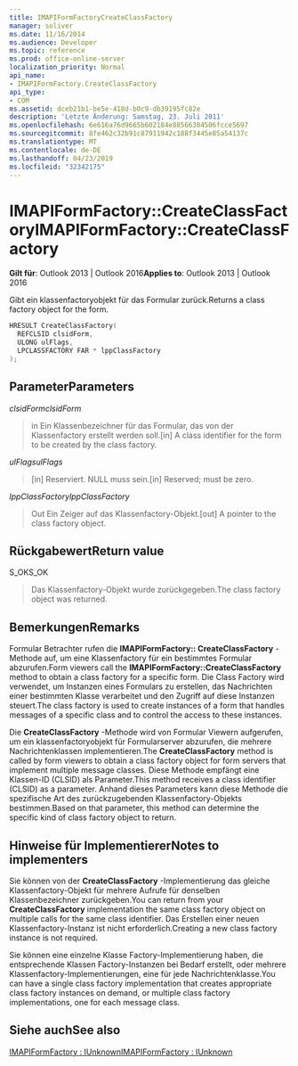 ```yaml
---
title: IMAPIFormFactoryCreateClassFactory
manager: soliver
ms.date: 11/16/2014
ms.audience: Developer
ms.topic: reference
ms.prod: office-online-server
localization_priority: Normal
api_name:
- IMAPIFormFactory.CreateClassFactory
api_type:
- COM
ms.assetid: dceb21b1-be5e-418d-b0c9-db39195fc82e
description: 'Letzte Änderung: Samstag, 23. Juli 2011'
ms.openlocfilehash: 6e616a76d9665b602184e88566384506fcce5697
ms.sourcegitcommit: 8fe462c32b91c87911942c188f3445e85a54137c
ms.translationtype: MT
ms.contentlocale: de-DE
ms.lasthandoff: 04/23/2019
ms.locfileid: "32342175"
---
```

# <a name="imapiformfactorycreateclassfactory"></a><span data-ttu-id="8dec8-103">IMAPIFormFactory::CreateClassFactory</span><span class="sxs-lookup"><span data-stu-id="8dec8-103">IMAPIFormFactory::CreateClassFactory</span></span>

  
  
<span data-ttu-id="8dec8-104">**Gilt für**: Outlook 2013 | Outlook 2016</span><span class="sxs-lookup"><span data-stu-id="8dec8-104">**Applies to**: Outlook 2013 | Outlook 2016</span></span> 
  
<span data-ttu-id="8dec8-105">Gibt ein klassenfactoryobjekt für das Formular zurück.</span><span class="sxs-lookup"><span data-stu-id="8dec8-105">Returns a class factory object for the form.</span></span>
  
```cpp
HRESULT CreateClassFactory(
  REFCLSID clsidForm,
  ULONG ulFlags,
  LPCLASSFACTORY FAR * lppClassFactory
);
```

## <a name="parameters"></a><span data-ttu-id="8dec8-106">Parameter</span><span class="sxs-lookup"><span data-stu-id="8dec8-106">Parameters</span></span>

 <span data-ttu-id="8dec8-107">_clsidForm_</span><span class="sxs-lookup"><span data-stu-id="8dec8-107">_clsidForm_</span></span>
  
> <span data-ttu-id="8dec8-108">in Ein Klassenbezeichner für das Formular, das von der Klassenfactory erstellt werden soll.</span><span class="sxs-lookup"><span data-stu-id="8dec8-108">[in] A class identifier for the form to be created by the class factory.</span></span>
    
 <span data-ttu-id="8dec8-109">_ulFlags_</span><span class="sxs-lookup"><span data-stu-id="8dec8-109">_ulFlags_</span></span>
  
> <span data-ttu-id="8dec8-110">[in] Reserviert. NULL muss sein.</span><span class="sxs-lookup"><span data-stu-id="8dec8-110">[in] Reserved; must be zero.</span></span>
    
 <span data-ttu-id="8dec8-111">_lppClassFactory_</span><span class="sxs-lookup"><span data-stu-id="8dec8-111">_lppClassFactory_</span></span>
  
> <span data-ttu-id="8dec8-112">Out Ein Zeiger auf das Klassenfactory-Objekt.</span><span class="sxs-lookup"><span data-stu-id="8dec8-112">[out] A pointer to the class factory object.</span></span>
    
## <a name="return-value"></a><span data-ttu-id="8dec8-113">Rückgabewert</span><span class="sxs-lookup"><span data-stu-id="8dec8-113">Return value</span></span>

<span data-ttu-id="8dec8-114">S_OK</span><span class="sxs-lookup"><span data-stu-id="8dec8-114">S_OK</span></span> 
  
> <span data-ttu-id="8dec8-115">Das Klassenfactory-Objekt wurde zurückgegeben.</span><span class="sxs-lookup"><span data-stu-id="8dec8-115">The class factory object was returned.</span></span>
    
## <a name="remarks"></a><span data-ttu-id="8dec8-116">Bemerkungen</span><span class="sxs-lookup"><span data-stu-id="8dec8-116">Remarks</span></span>

<span data-ttu-id="8dec8-117">Formular Betrachter rufen die **IMAPIFormFactory:: CreateClassFactory** -Methode auf, um eine Klassenfactory für ein bestimmtes Formular abzurufen.</span><span class="sxs-lookup"><span data-stu-id="8dec8-117">Form viewers call the **IMAPIFormFactory::CreateClassFactory** method to obtain a class factory for a specific form.</span></span> <span data-ttu-id="8dec8-118">Die Class Factory wird verwendet, um Instanzen eines Formulars zu erstellen, das Nachrichten einer bestimmten Klasse verarbeitet und den Zugriff auf diese Instanzen steuert.</span><span class="sxs-lookup"><span data-stu-id="8dec8-118">The class factory is used to create instances of a form that handles messages of a specific class and to control the access to these instances.</span></span> 
  
<span data-ttu-id="8dec8-119">Die **CreateClassFactory** -Methode wird von Formular Viewern aufgerufen, um ein klassenfactoryobjekt für Formularserver abzurufen, die mehrere Nachrichtenklassen implementieren.</span><span class="sxs-lookup"><span data-stu-id="8dec8-119">The **CreateClassFactory** method is called by form viewers to obtain a class factory object for form servers that implement multiple message classes.</span></span> <span data-ttu-id="8dec8-120">Diese Methode empfängt eine Klassen-ID (CLSID) als Parameter.</span><span class="sxs-lookup"><span data-stu-id="8dec8-120">This method receives a class identifier (CLSID) as a parameter.</span></span> <span data-ttu-id="8dec8-121">Anhand dieses Parameters kann diese Methode die spezifische Art des zurückzugebenden Klassenfactory-Objekts bestimmen.</span><span class="sxs-lookup"><span data-stu-id="8dec8-121">Based on that parameter, this method can determine the specific kind of class factory object to return.</span></span> 
  
## <a name="notes-to-implementers"></a><span data-ttu-id="8dec8-122">Hinweise für Implementierer</span><span class="sxs-lookup"><span data-stu-id="8dec8-122">Notes to implementers</span></span>

<span data-ttu-id="8dec8-123">Sie können von der **CreateClassFactory** -Implementierung das gleiche Klassenfactory-Objekt für mehrere Aufrufe für denselben Klassenbezeichner zurückgeben.</span><span class="sxs-lookup"><span data-stu-id="8dec8-123">You can return from your **CreateClassFactory** implementation the same class factory object on multiple calls for the same class identifier.</span></span> <span data-ttu-id="8dec8-124">Das Erstellen einer neuen Klassenfactory-Instanz ist nicht erforderlich.</span><span class="sxs-lookup"><span data-stu-id="8dec8-124">Creating a new class factory instance is not required.</span></span> 
  
<span data-ttu-id="8dec8-125">Sie können eine einzelne Klasse Factory-Implementierung haben, die entsprechende Klassen Factory-Instanzen bei Bedarf erstellt, oder mehrere Klassenfactory-Implementierungen, eine für jede Nachrichtenklasse.</span><span class="sxs-lookup"><span data-stu-id="8dec8-125">You can have a single class factory implementation that creates appropriate class factory instances on demand, or multiple class factory implementations, one for each message class.</span></span>
  
## <a name="see-also"></a><span data-ttu-id="8dec8-126">Siehe auch</span><span class="sxs-lookup"><span data-stu-id="8dec8-126">See also</span></span>



[<span data-ttu-id="8dec8-127">IMAPIFormFactory : IUnknown</span><span class="sxs-lookup"><span data-stu-id="8dec8-127">IMAPIFormFactory : IUnknown</span></span>](imapiformfactoryiunknown.md)

